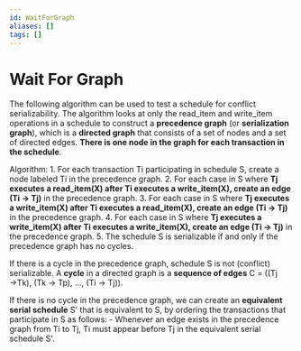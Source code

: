 ```yaml
---
id: WaitForGraph
aliases: []
tags: []
---
```


# Wait For Graph

The following algorithm can be used to test a schedule for conflict serializability. The algorithm looks at only the read_item and write_item operations in a schedule to construct a **precedence graph** (or **serialization graph**), which is a **directed graph** that consists of a set of nodes and a set of directed edges. **There is one node in the graph for each transaction in the schedule**. 

Algorithm:
    1. For each transaction Ti participating in schedule S, create a node labeled Ti in the precedence graph.
    2. For each case in S where **Tj executes a read_item(X) after Ti executes a write_item(X), create an edge (Ti -> Tj)** in the precedence graph.
    3. For each case in S where **Tj executes a write_item(X) after Ti executes a read_item(X), create an edge (Ti -> Tj)** in the precedence graph.
    4. For each case in S where **Tj executes a write_item(X) after Ti executes a write_item(X), create an edge (Ti -> Tj)** in the precedence graph.
    5. The schedule S is serializable if and only if the precedence graph has no cycles.

If there is a cycle in the precedence graph, schedule S is not (conflict) serializable. A **cycle** in a directed graph is a **sequence of edges** C = ((Tj →Tk), (Tk → Tp), ..., (Ti → Tj)).

If there is no cycle in the precedence graph, we can create an **equivalent serial schedule** S' that is equivalent to S, by ordering the transactions that participate in S as follows:
    - Whenever an edge exists in the precedence graph from Ti to Tj, Ti must appear before Tj in the equivalent serial schedule S'.
